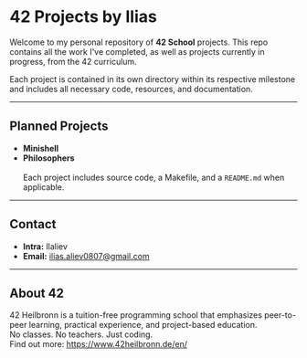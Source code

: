 # 42 Projects by Ilias

Welcome to my personal repository of **42 School** projects. This repo contains all the work I've completed, as well as projects currently in progress, from the 42 curriculum.

Each project is contained in its own directory within its respective milestone and includes all necessary code, resources, and documentation.

---

## Planned Projects

- **Minishell**
- **Philosophers**<br><br>
Each project includes source code, a Makefile, and a `README.md` when applicable.

---

## Contact

- **Intra:** Ilaliev  
- **Email:** ilias.aliev0807@gmail.com

---

## About 42

42 Heilbronn is a tuition-free programming school that emphasizes peer-to-peer learning, practical experience, and project-based education.  
No classes. No teachers. Just coding.<br>
Find out more: https://www.42heilbronn.de/en/
